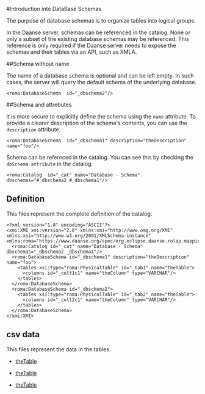 #Introduction into DataBase Schemas

The purpose of database schemas is to organize tables into logical groups.

In the Daanse server, schemas can be referenced in the catalog. None or only a subset of the existing database schemas may be referenced. This reference is only required if the Daanse server needs to expose the schemas and their tables via an API, such as XMLA.


##Schema without name

The name of a database schema is optional and can be left empty. In such cases, the server will query the default schema of the underlying database.


```xmi
<roma:DatabaseSchema  id="_dbschema2"/>

```

##Schema and attrebutes

It is more secure to explicitly define the schema using the `name` attribute. To provide a clearer description of the schema's contents, you can use the `description` attribute.


```xmi
<roma:DatabaseSchema  id="_dbschema1" description="theDescription" name="foo"/>

```

Schema can be refernced in the catalog. You can see this by checking the `dbSchema attribute` in the catalog.

```xmi
<roma:Catalog  id="_cat" name="Database - Schema" dbschemas="#_dbschema2 #_dbschema1"/>

```


## Definition

This files represent the complete definition of the catalog.

```xmi
<?xml version="1.0" encoding="ASCII"?>
<xmi:XMI xmi:version="2.0" xmlns:xmi="http://www.omg.org/XMI" xmlns:xsi="http://www.w3.org/2001/XMLSchema-instance" xmlns:roma="https://www.daanse.org/spec/org.eclipse.daanse.rolap.mapping">
  <roma:Catalog id="_cat" name="Database - Schema" dbschemas="_dbschema2 _dbschema1"/>
  <roma:DatabaseSchema id="_dbschema1" description="theDescription" name="foo">
    <tables xsi:type="roma:PhysicalTable" id="_tab1" name="theTable">
      <columns id="_colt1c1" name="theColumn" type="VARCHAR"/>
    </tables>
  </roma:DatabaseSchema>
  <roma:DatabaseSchema id="_dbschema2">
    <tables xsi:type="roma:PhysicalTable" id="_tab2" name="theTable">
      <columns id="_colt2c1" name="theColumn" type="VARCHAR"/>
    </tables>
  </roma:DatabaseSchema>
</xmi:XMI>

```
## csv data


This files represent the data in the tables.

- [theTable](./data/theTable.csv)

- [theTable](./data/theTable.csv)

- [theTable](./data/theTable.csv)

